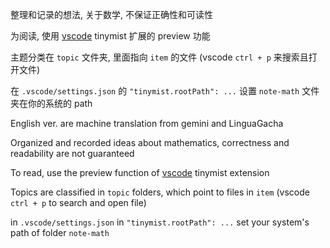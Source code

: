 整理和记录的想法, 关于数学, 不保证正确性和可读性

为阅读, 使用 [vscode](https://code.visualstudio.com/) tinymist 扩展的 preview 功能

主题分类在 `topic` 文件夹, 里面指向 `item` 的文件 (vscode `ctrl + p` 来搜索且打开文件)

在 `.vscode/settings.json` 的 `"tinymist.rootPath": ...` 设置 `note-math` 文件夹在你的系统的 path

English ver. are machine translation from gemini and LinguaGacha

Organized and recorded ideas about mathematics, correctness and readability are not guaranteed

To read, use the preview function of [vscode](https://code.visualstudio.com/) tinymist extension

Topics are classified in `topic` folders, which point to files in `item` (vscode `ctrl + p` to search and open file)

in `.vscode/settings.json` in `"tinymist.rootPath": ...` set your system's path of folder `note-math`